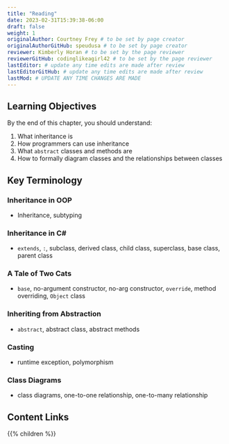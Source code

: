 ```yaml
---
title: "Reading"
date: 2023-02-31T15:39:38-06:00
draft: false
weight: 1
originalAuthor: Courtney Frey # to be set by page creator
originalAuthorGitHub: speudusa # to be set by page creator
reviewer: Kimberly Horan # to be set by the page reviewer
reviewerGitHub: codinglikeagirl42 # to be set by the page reviewer
lastEditor: # update any time edits are made after review
lastEditorGitHub: # update any time edits are made after review
lastMod: # UPDATE ANY TIME CHANGES ARE MADE
---
```


## Learning Objectives  

By the end of this chapter, you should understand:

   1. What inheritance is
   1. How programmers can use inheritance 
   1. What `abstract` classes and methods are
   1. How to formally diagram classes and the relationships between classes


## Key Terminology

### Inheritance in OOP
- Inheritance, subtyping

### Inheritance in C#
- `extends`, `:`, subclass, derived class, child class, superclass, base class, parent class

### A Tale of Two Cats
- `base`, no-argument constructor, no-arg constructor, `override`, method overriding, `Object` class

### Inheriting from Abstraction
- `abstract`, abstract class, abstract methods

### Casting
- runtime exception, polymorphism

### Class Diagrams
- class diagrams, one-to-one relationship, one-to-many relationship

## Content Links

{{% children %}}